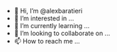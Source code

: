 - 👋 Hi, I’m @alexbaratieri
- 👀 I’m interested in ...
- 🌱 I’m currently learning ...
- 💞️ I’m looking to collaborate on ...
- 📫 How to reach me ...

<!---
alexbaratieri/alexbaratieri is a ✨ special ✨ repository because its `README.md` (this file) appears on your GitHub profile.
You can click the Preview link to take a look at your changes.
--->
